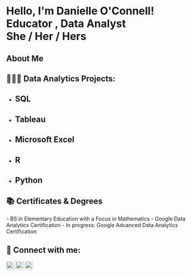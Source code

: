 <h1>Hello, I'm Danielle O'Connell! <br/><a >Educator </a>, <a >Data Analyst </a> <br/<a > She / Her / Hers</a>

<h2>About Me</h2>


<h2>👩🏻‍💻 Data Analytics Projects:</h2>

- <b>SQL</b>
  - 
- <b>Tableau</b>
  - 
- <b>Microsoft Excel</b>
  - 
- <b>R</b>
  - 
- <b>Python</b>
  - 

<h2>📚 Certificates & Degrees </h2>
- BS in Elementary Education with a Focus in Mathematics 
- Google Data Analytics Certification 
- In progress: Google Advanced Data Analytics Certification

<h2> 🤳 Connect with me:</h2>

[<img align="left" alt="DanielleOConnell | Gmail" width="22px" src="https://mailmeteor.com/logos/assets/PNG/Gmail_Logo_256px.png" />][Gmail]
[<img align="left" alt="DanielleOConnell | LinkedIn" width="22px" src="https://cdn.jsdelivr.net/npm/simple-icons@v3/icons/linkedin.svg" />][linkedin]
[<img align="left" alt="DanielleOConnell | Kaggle" width="22px" src="https://cdn4.iconfinder.com/data/icons/logos-and-brands/512/189_Kaggle_logo_logos-1024.png" />][Kaggle]

[Gmail]: mailto:danielle.oconnell11@gmail.com
[linkedin]: https://www.linkedin.com/in/danielle-o-connell-9469b235a
[kaggle]: https://www.kaggle.com/danielleoconnell

